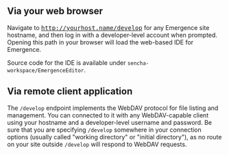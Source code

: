 ## Via your web browser
Navigate to <kbd>http://yourhost.name/develop</kbd> for any Emergence site hostname, and then log in with a developer-level account when
prompted. Opening this path in your browser will load the web-based IDE for Emergence.

Source code for the IDE is available under `sencha-workspace/EmergenceEditor`.

## Via remote client application
The `/develop` endpoint implements the WebDAV protocol for file listing and management. You can connected to it with any WebDAV-capable
client using your hostname and a developer-level username and password. Be sure that you are specifying `/develop` somewhere in your
connection options (usually called "working directory" or "initial directory"), as no route on your site outside `/develop` will respond
to WebDAV requests.